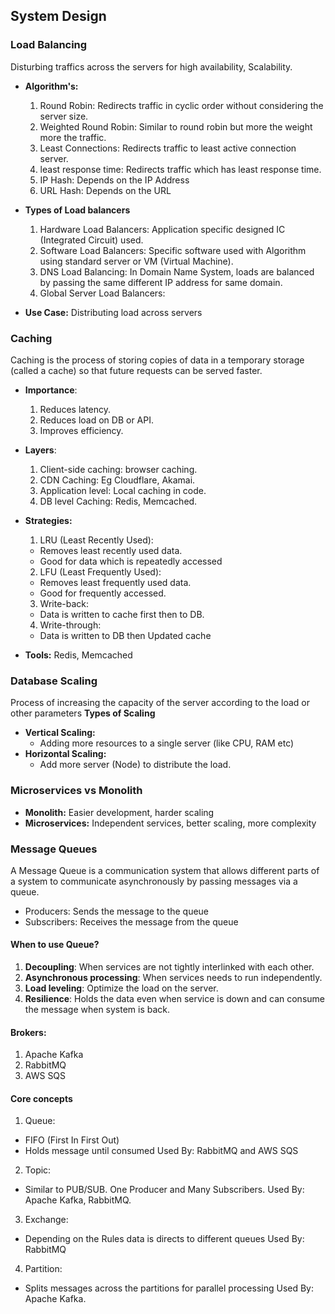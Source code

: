 
## System Design

### Load Balancing
Disturbing traffics across the servers for high availability, Scalability.
- **Algorithm's:** 
  1. Round Robin: Redirects traffic in cyclic order without considering the server size.
  2. Weighted Round Robin: Similar to round robin but more the weight more the traffic. 
  3. Least Connections: Redirects traffic to least active connection server.
  4. least response time: Redirects traffic which has least response time.
  5. IP Hash: Depends on the IP Address
  6. URL Hash: Depends on the URL
- **Types of Load balancers** 
  1. Hardware Load Balancers: Application specific designed IC (Integrated Circuit) used.
  2. Software Load Balancers: Specific software used with Algorithm using standard server or VM (Virtual Machine).
  3. DNS Load Balancing: In Domain Name System, loads are balanced by passing the same different IP address for same domain.
  4. Global Server Load Balancers:  

- **Use Case:** Distributing load across servers

### Caching
Caching is the process of storing copies of data in a temporary storage (called a cache) so that future requests can be served faster.
- **Importance**:
  1. Reduces latency.
  2. Reduces load on DB or API.
  3. Improves efficiency.
- **Layers**:
  1. Client-side caching: browser caching.
  2. CDN Caching: Eg Cloudflare, Akamai.
  3. Application level: Local caching in code.
  4. DB level Caching: Redis, Memcached.
  
- **Strategies:** 
  1. LRU (Least Recently Used): 
    - Removes least recently used data.
    - Good for data which is repeatedly accessed
  2. LFU (Least Frequently Used):
    - Removes least frequently used data.
    - Good for frequently accessed.
  3. Write-back:
    - Data is written to cache first then to DB.
  4. Write-through:
    - Data is written to DB then Updated cache
- **Tools:** Redis, Memcached

### Database Scaling
Process of increasing the capacity of the server according to the load or other parameters
**Types of Scaling**
- **Vertical Scaling:** 
  * Adding more resources to a single server (like CPU, RAM etc)
- **Horizontal Scaling:** 
  * Add more server (Node) to distribute the load.


### Microservices vs Monolith
- **Monolith:** Easier development, harder scaling
- **Microservices:** Independent services, better scaling, more complexity

### Message Queues
A Message Queue is a communication system that allows different parts of a system to communicate asynchronously by passing messages via a queue.
* Producers: Sends the message to the queue
* Subscribers: Receives the message from the queue

#### When to use Queue?
  1. **Decoupling**: When services are not tightly interlinked with each other.
  2. **Asynchronous processing**: When services needs to run independently.
  3. **Load leveling**: Optimize the load on the server.
  4. **Resilience**: Holds the data even when service is down and can consume the message when system is back.

#### **Brokers:** 
  1. Apache Kafka
  2. RabbitMQ 
  3. AWS SQS

#### Core concepts
1. Queue: 
  * FIFO (First In First Out)
  * Holds message until consumed
  Used By: RabbitMQ and AWS SQS
2. Topic: 
  * Similar to PUB/SUB. One Producer and Many Subscribers.
  Used By: Apache Kafka, RabbitMQ.
3. Exchange: 
  * Depending on the Rules data is directs to different queues
  Used By: RabbitMQ
4. Partition:
  * Splits messages across the partitions for parallel processing
  Used By: Apache Kafka.
